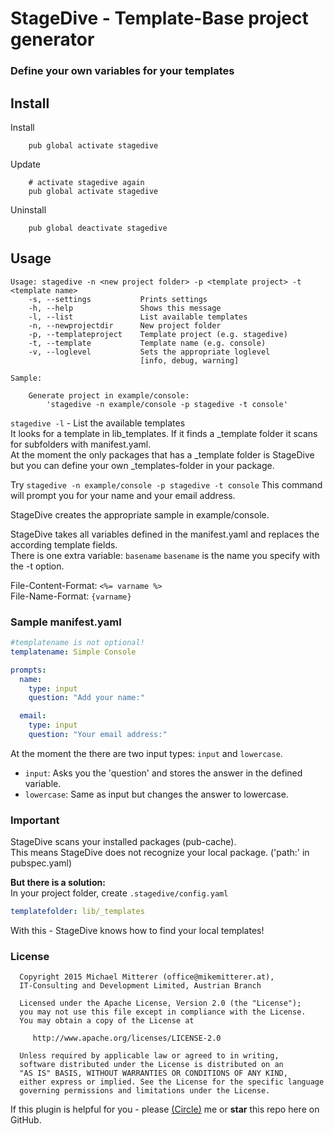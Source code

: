 # StageDive - Template-Base project generator
### Define your own variables for your templates

## Install
Install
```shell
    pub global activate stagedive
```

Update
```shell
    # activate stagedive again
    pub global activate stagedive
```

Uninstall
```shell
    pub global deactivate stagedive   
```    

## Usage

```shell
Usage: stagedive -n <new project folder> -p <template project> -t <template name>
    -s, --settings           Prints settings
    -h, --help               Shows this message
    -l, --list               List available templates
    -n, --newprojectdir      New project folder
    -p, --templateproject    Template project (e.g. stagedive)
    -t, --template           Template name (e.g. console)
    -v, --loglevel           Sets the appropriate loglevel
                             [info, debug, warning]

Sample:

    Generate project in example/console:
        'stagedive -n example/console -p stagedive -t console'
```

`stagedive -l` - List the available templates  
It looks for a template in lib\_templates. If it finds a \_template folder it scans for subfolders with manifest.yaml.  
At the moment the only packages that has a \_template folder is StageDive but you
can define your own \_templates-folder in your package.

Try `stagedive -n example/console -p stagedive -t console` 
This command will prompt you for your name and your email address.  

StageDive creates the appropriate sample in example/console.

StageDive takes all variables defined in the manifest.yaml and replaces the according template fields.  
There is one extra variable: `basename` 
`basename` is the name you specify with the -t option.  
 
File-Content-Format: `<%= varname %>`  
File-Name-Format: `{varname}`

### Sample manifest.yaml

```yaml
#templatename is not optional!
templatename: Simple Console

prompts:
  name:
    type: input
    question: "Add your name:"

  email:
    type: input
    question: "Your email address:"
```

At the moment the there are two input types: `input` and `lowercase`.

- `input`:      Asks you the 'question' and stores the answer in the defined variable.
- `lowercase`:  Same as input but changes the answer to lowercase.

### Important
StageDive scans your installed packages (pub-cache).  
This means StageDive does not recognize your local package. ('path:' in pubspec.yaml)  

**But there is a solution:**  
In your project folder, create `.stagedive/config.yaml`
```yaml
templatefolder: lib/_templates
```
With this - StageDive knows how to find your local templates!
 
### License
  
      Copyright 2015 Michael Mitterer (office@mikemitterer.at),
      IT-Consulting and Development Limited, Austrian Branch
  
      Licensed under the Apache License, Version 2.0 (the "License");
      you may not use this file except in compliance with the License.
      You may obtain a copy of the License at
  
         http://www.apache.org/licenses/LICENSE-2.0
  
      Unless required by applicable law or agreed to in writing,
      software distributed under the License is distributed on an
      "AS IS" BASIS, WITHOUT WARRANTIES OR CONDITIONS OF ANY KIND,
      either express or implied. See the License for the specific language
      governing permissions and limitations under the License.
  
  
If this plugin is helpful for you - please [(Circle)](http://gplus.mikemitterer.at/) me
or **star** this repo here on GitHub.



